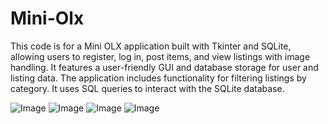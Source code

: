 # Mini-Olx

This code is for a Mini OLX application built with Tkinter and SQLite, allowing users to register, log in, post items, and view listings with image handling. It features a user-friendly GUI and database storage for user and listing data. The application includes functionality for filtering listings by category. It uses SQL queries to interact with the SQLite database.

![Image](https://github.com/user-attachments/assets/3f1cb872-0ce7-4594-8c6b-17430115d264)
![Image](https://github.com/user-attachments/assets/23a6ecff-d815-47c4-9a97-c137e8c088f5)
![Image](https://github.com/user-attachments/assets/8ae68baf-f988-4c35-812d-a9faeecf14fe)
![Image](https://github.com/user-attachments/assets/17b4095a-12d0-4a55-a490-0e6779eaf45d)
